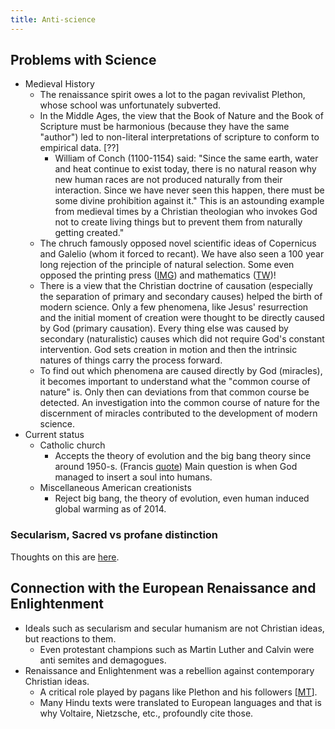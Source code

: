 ```yaml
---
title: Anti-science
---
```


## Problems with Science

- Medieval History
    - The renaissance spirit owes a lot to the pagan revivalist Plethon, whose school was unfortunately subverted.
    - In the Middle Ages, the view that the Book of Nature and the Book of Scripture must be harmonious (because they have the same "author") led to non-literal interpretations of scripture to conform to empirical data. \[??\]
        - William of Conch (1100-1154) said: "Since the same earth, water and heat continue to exist today, there is no natural reason why new human races are not produced naturally from their interaction. Since we have never seen this happen, there must be some divine prohibition against it." This is an astounding example from medieval times by a Christian theologian who invokes God not to create living things but to prevent them from naturally getting created." 
    - The chruch famously opposed novel scientific ideas of Copernicus and Galelio (whom it forced to recant). We have also seen a 100 year long rejection of the principle of natural selection. Some even opposed the printing press ([IMG](http://i.imgur.com/HwXHBXK.jpg)) and mathematics ([TW](https://twitter.com/pickover/status/769911258699145216))!
    - There is a view that the Christian doctrine of causation (especially the separation of primary and secondary causes) helped the birth of modern science. Only a few phenomena, like Jesus' resurrection and the initial moment of creation were thought to be directly caused by God (primary causation). Every thing else was caused by secondary (naturalistic) causes which did not require God's constant intervention. God sets creation in motion and then the intrinsic natures of things carry the process forward.
    - To find out which phenomena are caused directly by God (miracles), it becomes important to understand what the "common course of nature" is. Only then can deviations from that common course be detected. An investigation into the common course of nature for the discernment of miracles contributed to the development of modern science.
- Current status
    - Catholic church
        - Accepts the theory of evolution and the big bang theory since around 1950-s. (Francis [quote](http://www.newrepublic.com/article/120025/pope-francis-quotes-evolution-big-bang-are-nothing-celebrate)) Main question is when God managed to insert a soul into humans.
    - Miscellaneous American creationists
        - Reject big bang, the theory of evolution, even human induced global warming as of 2014.

### Secularism, Sacred vs profane distinction

Thoughts on this are [here](../../../self-cultivation/rituals/).

## Connection with the European Renaissance and Enlightenment

- Ideals such as secularism and secular humanism are not Christian ideas, but reactions to them.
    - Even protestant champions such as Martin Luther and Calvin were anti semites and demagogues.
- Renaissance and Enlightenment was a rebellion against contemporary Christian ideas.
    - A critical role played by pagans like Plethon and his followers \[[MT](http://manasataramgini.wordpress.com/2013/02/10/the-end-of-the-heathens/)\].
    - Many Hindu texts were translated to European languages and that is why Voltaire, Nietzsche, etc., profoundly cite those.

  
